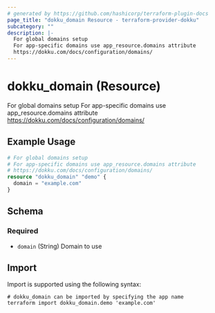 ```yaml
---
# generated by https://github.com/hashicorp/terraform-plugin-docs
page_title: "dokku_domain Resource - terraform-provider-dokku"
subcategory: ""
description: |-
  For global domains setup
  For app-specific domains use app_resource.domains attribute
  https://dokku.com/docs/configuration/domains/
---
```


# dokku_domain (Resource)

For global domains setup
  For app-specific domains use app_resource.domains attribute
  https://dokku.com/docs/configuration/domains/

## Example Usage

```terraform
# For global domains setup
# For app-specific domains use app_resource.domains attribute
# https://dokku.com/docs/configuration/domains/
resource "dokku_domain" "demo" {
  domain = "example.com"
}
```

<!-- schema generated by tfplugindocs -->
## Schema

### Required

- `domain` (String) Domain to use

## Import

Import is supported using the following syntax:

```shell
# dokku_domain can be imported by specifying the app name
terraform import dokku_domain.demo 'example.com'
```
